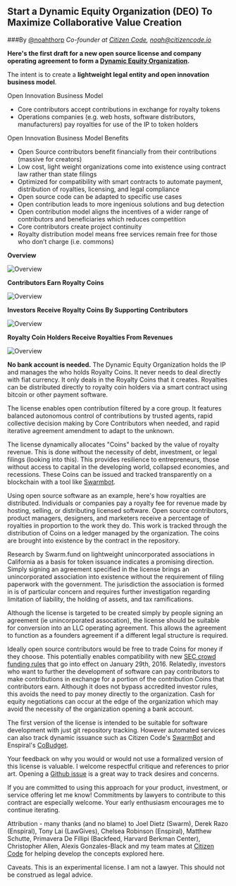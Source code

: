 ## Start a Dynamic Equity Organization (DEO) To Maximize Collaborative Value Creation
###By [@noahthorp](http://twitter.com/noahthorp)
*Co-founder at [Citizen Code](http://citizencode.io), <noah@citizencode.io>*

**Here's the first draft for a new open source license and company operating agreement to form a [Dynamic Equity Organization](license.md).**

The intent is to create a **lightweight legal entity and open innovation business model**.

Open Innovation Business Model

- Core contributors accept contributions in exchange for royalty tokens
- Operations companies (e.g. web hosts, software distributors, manufacturers) pay royalties for use of the IP to token holders

Open Innovation Business Model Benefits
- Open Source contributors benefit financially from their contributions (massive for creators)
- Low cost, light weight organizations come into existence using contract law rather than state filings
- Optimized for compatibility with smart contracts to automate payment, distribution of royalties, licensing, and legal compliance
- Open source code can be adapted to specific use cases
- Open contribution leads to more ingenious solutions and bug detection
- Open contribution model aligns the incentives of a wider range of contributors and beneficiaries which reduces competition
- Core contributors create project continuity
- Royalty distribution model means free services remain free for those who don’t charge (i.e. commons)

**Overview**

![Overview](images/Overview.jpg)

**Contributors Earn Royalty Coins**

![Overview](images/Contributor.jpg)

**Investors Receive Royalty Coins By Supporting Contributors**

![Overview](images/Investor.jpg)

**Royalty Coin Holders Receive Royalties From Revenues**

![Overview](images/Royalties.jpg)

**No bank account is needed.** The Dynamic Equity Organization holds the IP and manages the who holds Royalty Coins. It never needs to deal directly with fiat currency. It only deals in the Royalty Coins that it creates. Royalties can be distributed directly to royalty coin holders via a smart contract using bitcoin or other payment software.

The license enables open contribution filtered by a core group. It features balanced autonomous control of contributions by trusted agents, rapid collective decision making by Core Contributors when needed, and rapid iterative agreement amendment to adapt to the unknown.

The license dynamically allocates "Coins" backed by the value of royalty revenue. This is done without the necessity of debt, investment, or legal filings (looking into this). This provides resilience to entrepreneurs, those without access to capital in the developing world, collapsed economies, and recessions. These Coins can be issued and tracked transparently on a blockchain with a tool like [Swarmbot](https://github.com/citizencode/swarmbot).

Using open source software as an example, here's how royalties are distributed. Individuals or companies pay a royalty fee for revenue made by hosting, selling, or distributing licensed software. Open source contributors, product managers, designers, and marketers receive a percentage of royalties in proportion to the work they do. This work is tracked through the distribution of Coins on a ledger managed by the organization. The coins are brought into existence by the contract in the repository.

Research by Swarm.fund on lightweight unincorporated associations in California as a basis for token issuance indicates a promising direction. Simply signing an agreement specified in the license brings an unincorporated association into existence without the requirement of filing paperwork with the government. The jurisdiction the association is formed in is of particular concern and requires further investigation regarding limitation of liability, the holding of assets, and tax ramifications.

Although the license is targeted to be created simply by people signing an agreement (ie unincorporated assocation), the license should be suitable for conversion into an LLC operating agreement. This allows the agreement to function as a founders agreement if a different legal structure is required.

Ideally open source contributors would be free to trade Coins for money if they choose. This potentially enables compatibility with new [SEC crowd funding rules](http://www.sec.gov/news/pressrelease/2015-249.html) that go into effect on January 29th, 2016. Relatedly, investors who want to further the development of software can pay contributors to make contributions in exchange for a portion of the contribution Coins that contributors earn. Although it does not bypass accredited investor rules, this avoids the need to pay money directly to the organization. Cash for equity negotiations can occur at the edge of the organization which may avoid the necessity of the organization opening a bank account.

The first version of the license is intended to be suitable for software development with just git repository tracking. However automated services can also track dynamic issuance such as Citizen Code's [SwarmBot](https://github.com/citizencode/swarmbot) and Enspiral's [CoBudget](https://github.com/cobudget).

Your feedback on why you would or would not use a formalized version of this license is valuable. I welcome respectful critique and references to prior art. Opening a [Github issue](https://github.com/citizencode/dynamic-equity-organization/issues) is a great way to track desires and concerns.

If you are committed to using this approach for your product, investment, or service offering let me know! Commitments by lawyers to contribute to this contract are especially welcome. Your early enthusiasm encourages me to continue iterating.

Attribution - many thanks (and no blame) to Joel Dietz (Swarm), Derek Razo (Enspiral), Tony Lai (LawGives), Chelsea Robinson (Enspiral), Matthew Schutte, Primavera De Fillipi (Backfeed, Harvard Berkman Center), Christopher Allen, Alexis Gonzales-Black and my team mates at [Citizen Code](http://citizencode.io) for helping develop the concepts explored here.

Caveats. This is an experimental license. I am not a lawyer. This should not be construed as legal advice.
